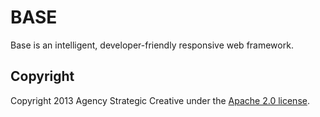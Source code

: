 BASE
====

Base is an intelligent, developer-friendly responsive web framework.

## Copyright

Copyright 2013 Agency Strategic Creative under the [Apache 2.0 license](#).